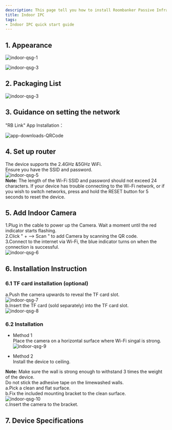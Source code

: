 ```yaml
---
description: This page tell you how to install Roombanker Passive Infrared Motion Detector, and how to add it into the security alarm and home automation system in order to quickly use it.
title: Indoor IPC
tags:
- Indoor IPC quick start guide
---
```


## 1. Appearance

![indoor-qsg-1](https://dusunprj.oss-us-west-1.aliyuncs.com/RBGW/pic/indoor-ipc/qsg/indoor-qsg-1.png)<br>

![indoor-qsg-3](https://dusunprj.oss-us-west-1.aliyuncs.com/RBGW/pic/indoor-ipc/qsg/indoor-qsg-2.png)<br>

## 2. Packaging List

![indoor-qsg-3](https://dusunprj.oss-us-west-1.aliyuncs.com/RBGW/pic/indoor-ipc/qsg/indoor-qsg-3.png)<br>


## 3. Guidance on setting the network

"RB Link" App Installation：<br>

![app-downloads-QRCode](https://dusunprj.oss-us-west-1.aliyuncs.com/RBGW/pic/app-downloads-QRCode.png)<br>

## 4. Set up router

The device supports the 2.4GHz &5GHz WiFi.<br>
Ensure you have the SSID and password.<br>
![indoor-qsg-5](https://dusunprj.oss-us-west-1.aliyuncs.com/RBGW/pic/indoor-ipc/qsg/indoor-qsg-5.png)<br>
**Note:** 
The length of the Wi-Fi SSID and password should not exceed 24 characters.
If your device has trouble connecting to the Wi-Fi network, or if you wish to switch networks, press and hold the RESET button for 5 seconds to reset the device.<br>

## 5. Add Indoor Camera

1.Plug in the cable to power up the Camera. Wait a moment until the red indicator starts flashing.<br>
2.Click " + --> Scan " to add Camera by scanning the QR code.<br>
3.Connect to the internet via Wi-Fi, the blue indicator turns on when the connection is successful.<br>
![indoor-qsg-6](https://dusunprj.oss-us-west-1.aliyuncs.com/RBGW/pic/indoor-ipc/qsg/indoor-qsg-6.png)<br>

## 6. Installation Instruction
### 6.1 TF card installation (optional)

a.Push the camera upwards to reveal the TF card slot.<br>
![indoor-qsg-7](https://dusunprj.oss-us-west-1.aliyuncs.com/RBGW/pic/indoor-ipc/qsg/indoor-qsg-7.png)<br>
b.Insert the TF card (sold separately) into the TF card slot.<br>
![indoor-qsg-8](https://dusunprj.oss-us-west-1.aliyuncs.com/RBGW/pic/indoor-ipc/qsg/indoor-qsg-8.png)<br>

### 6.2 Installation

- Method 1<br>
Place the camera on a horizontal surface where Wi-Fi singal is strong.<br>
![indoor-qsg-9](https://dusunprj.oss-us-west-1.aliyuncs.com/RBGW/pic/indoor-ipc/qsg/indoor-qsg-9.png)<br>

- Method 2<br>
Install the device to ceiling.<br>

**Note:** Make sure the wall is strong enough to withstand 3 times the weight of the device.<br>
Do not stick the adhesive tape on the limewashed walls.<br>
a.Pick a clean and flat surface.<br>
b.Fix the included mounting bracket to the clean surface.<br>
![indoor-qsg-10](https://dusunprj.oss-us-west-1.aliyuncs.com/RBGW/pic/indoor-ipc/qsg/indoor-qsg-10.png)<br>
c.Insert the camera to the bracket.<br>

## 7. Device Specifications




